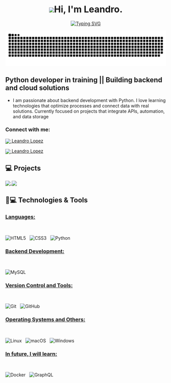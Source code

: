 <h1 align="center"><b></b><img src="https://media.giphy.com/media/hvRJCLFzcasrR4ia7z/giphy.gif" width="35">Hi, I'm Leandro.</h1>
<p align="center">
  <a href="https://git.io/typing-svg">
    <img src="https://readme-typing-svg.demolab.com?font=Fira+Code&size=34&duration=1600&pause=1000&width=1000&height=150&lines=Backend+%26+Cloud+Engineer;Automation+%26+Infrastructure+Specialist;Data+Infrastructure+Engineer;API+%26+Cloud+Services+Developer;Data+%26+Automation+Master&center=true" alt="Typing SVG" />
  </a>
</p>
<p align="center">
  <a href="https://git.io/typing-svg">
    <img src="https://raw.githubusercontent.com/platane/snk/output/github-contribution-grid-snake-dark.svg" alt="Typing SVG" />
  </a>
</p>
<h2> Python developer in training || Building backend and cloud solutions </h2>
  
  - I am passionate about backend development with Python.
  I love learning technologies that optimize processes and connect data with real solutions.
  Currently focused on projects that integrate APIs, automation, and data storage
 
<h3 align="left">Connect with me:</h3>

<a href="https://www.linkedin.com/in/leandro-lopez-03506037a/"><img align="center" width="25px" src="https://img.icons8.com/?size=100&id=xuvGCOXi8Wyg&format=png&color=000000"> Leandro Lopez</a>

<a href="https://mail.google.com/mail/u/1/#inbox"><img align="center" width="25px" src="https://img.icons8.com/?size=100&id=qyRpAggnV0zH&format=png&color=000000"> Leandro Lopez</a>

## :computer: Projects 

<a href="https://github.com/Nneji123/Website-Blocker">

  <!-- Change the `github-readme-stats.anuraghazra1.vercel.app` to `github-readme-stats.vercel.app`  -->

  <img align="center" src="https://github-readme-stats.anuraghazra1.vercel.app/api/pin/?username=nneji123&repo=Website-Blocker&theme=tokyonight" />

</a>  

<a href="https://github.com/Nneji123/Alien-Shooter">

  <!-- Change the `github-readme-stats.anuraghazra1.vercel.app` to `github-readme-stats.vercel.app`  -->

  <img align="center" src="https://github-readme-stats.anuraghazra1.vercel.app/api/pin/?username=nneji123&repo=Alien-Shooter&theme=tokyonight" />

</a> 


## 🚀💻 Technologies & Tools

### <u> Languages: </u>
<br>


![HTML5](https://img.shields.io/badge/html5-%23E34F26.svg?style=for-the-badge&logo=html5&logoColor=white)
&nbsp;
![CSS3](https://img.shields.io/badge/css3-%231572B6.svg?style=for-the-badge&logo=css3&logoColor=white)
&nbsp;
![Python](https://img.shields.io/badge/python-3670A0?style=for-the-badge&logo=python&logoColor=ffdd54)
</span>
&nbsp;
<br>

### <u> Backend Development: </u>
<br>

![MySQL](https://img.shields.io/badge/mysql-4479A1.svg?style=for-the-badge&logo=mysql&logoColor=white)
&nbsp;
<br>

### <u> Version Control and Tools: </u>
<br>

![Git](https://img.shields.io/badge/git-%23F05033.svg?style=for-the-badge&logo=git&logoColor=white)
&nbsp;
![GitHub](https://img.shields.io/badge/github-%23121011.svg?style=for-the-badge&logo=github&logoColor=white)
&nbsp;
<br>

### <u> Operating Systems and Others: </u>
<br>

![Linux](https://img.shields.io/badge/Linux-FCC624?style=for-the-badge&logo=linux&logoColor=black)
&nbsp;
![macOS](https://img.shields.io/badge/mac%20os-000000?style=for-the-badge&logo=macos&logoColor=F0F0F0)
&nbsp;
![Windows](https://img.shields.io/badge/Windows-0078D6?style=for-the-badge&logo=windows&logoColor=white)
&nbsp;
<br>


### <u> In future, I will learn: </u>
<br>

![Docker](https://img.shields.io/badge/docker-%230db7ed.svg?style=for-the-badge&logo=docker&logoColor=white)
&nbsp;
![GraphQL](https://img.shields.io/badge/-GraphQL-E10098?style=for-the-badge&logo=graphql&logoColor=white)
&nbsp;
<br>


